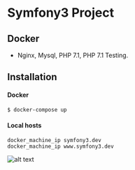 Symfony3 Project
=============


Docker
-----
- Nginx, Mysql, PHP 7.1, PHP 7.1 Testing.


Installation
-----

#### Docker
```sh
$ docker-compose up
```

#### Local hosts
```
docker_machine_ip symfony3.dev
docker_machine_ip www.symfony3.dev
```


![alt text](https://github.com/alfredorfernandes/symfony3-project/blob/master/welcome_to_symfony3.2.7.jpg?raw=true)

